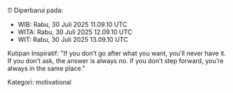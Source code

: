 ⏰ Diperbarui pada:
- WIB: Rabu, 30 Juli 2025 11.09.10 UTC
- WITA: Rabu, 30 Juli 2025 12.09.10 UTC
- WIT: Rabu, 30 Juli 2025 13.09.10 UTC

Kutipan Inspiratif:
"If you don’t go after what you want, you’ll never have it. If you don’t ask, the answer is always no. If you don’t step forward, you’re always in the same place."


Kategori: motivational

